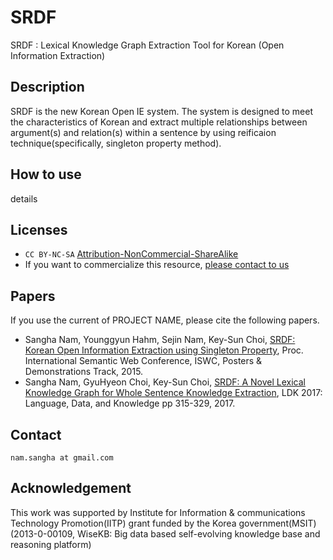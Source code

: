 # SRDF
SRDF : Lexical Knowledge Graph Extraction Tool for Korean (Open Information Extraction)

## Description

SRDF is the new Korean Open IE system. The system is designed to meet the characteristics of Korean and extract multiple relationships between argument(s) and relation(s) within a sentence by using reificaion technique(specifically, singleton property method).

## How to use

details

## Licenses

* `CC BY-NC-SA` [Attribution-NonCommercial-ShareAlike](https://creativecommons.org/licenses/by-nc-sa/2.0/)
* If you want to commercialize this resource, [please contact to us](http://mrlab.kaist.ac.kr/contact)

## Papers

If you use the current of PROJECT NAME, please cite the following papers.

* Sangha Nam, Younggyun Hahm, Sejin Nam, Key-Sun Choi, [SRDF: Korean Open Information Extraction using Singleton Property](http://semanticweb.kaist.ac.kr/home/images/f/f5/SRDF_Korean_Open_Information_Extraction_using_Singleton_Property.pdf), Proc. International Semantic Web Conference, ISWC, Posters & Demonstrations Track, 2015. 
* Sangha Nam, GyuHyeon Choi, Key-Sun Choi, [SRDF: A Novel Lexical Knowledge Graph for Whole Sentence Knowledge Extraction](http://semanticweb.kaist.ac.kr/home/images/7/77/SRDF_A_Novel_Lexical_Knowledge_Graph_for_Whole_Sentence_Knowledge_Extraction.pdf), LDK 2017: Language, Data, and Knowledge pp 315-329, 2017. 

## Contact
`nam.sangha at gmail.com`

## Acknowledgement
This work was supported by Institute for Information & communications Technology Promotion(IITP) grant funded by the Korea government(MSIT) (2013-0-00109, WiseKB: Big data based self-evolving knowledge base and reasoning platform)

